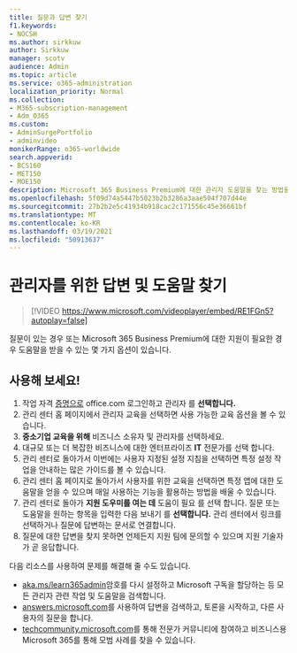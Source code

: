 ```yaml
---
title: 질문과 답변 찾기
f1.keywords:
- NOCSH
ms.author: sirkkuw
author: Sirkkuw
manager: scotv
audience: Admin
ms.topic: article
ms.service: o365-administration
localization_priority: Normal
ms.collection:
- M365-subscription-management
- Adm_O365
ms.custom:
- AdminSurgePortfolio
- adminvideo
monikerRange: o365-worldwide
search.appverid:
- BCS160
- MET150
- MOE150
description: Microsoft 365 Business Premium에 대한 관리자 도움말을 찾는 방법을 배워야 합니다.
ms.openlocfilehash: 5f09d74a5447b5023b2b3286a3aae504f707d44e
ms.sourcegitcommit: 27b2b2e5c41934b918cac2c171556c45e36661bf
ms.translationtype: MT
ms.contentlocale: ko-KR
ms.lasthandoff: 03/19/2021
ms.locfileid: "50913637"
---
```

# <a name="find-answers-and-help-for-admins"></a>관리자를 위한 답변 및 도움말 찾기

> [!VIDEO https://www.microsoft.com/videoplayer/embed/RE1FGn5?autoplay=false]

질문이 있는 경우 또는 Microsoft 365 Business Premium에 대한 지원이 필요한 경우 도움말을 받을 수 있는 몇 가지 옵션이 있습니다.

## <a name="try-it"></a>사용해 보세요!

1. 작업 자격 [증명으로](https://office.com) office.com 로그인하고 관리자 를 **선택합니다.**
1. 관리 센터 홈 페이지에서  관리자 교육을 선택하면 사용 가능한 교육 옵션을 볼 수 있습니다.
1. **중소기업 교육을 위해** 비즈니스 소유자 및 관리자를 선택하세요.
1. 대규모 또는 더 복잡한 비즈니스에 대한 엔터프라이즈 **IT** 전문가를 선택 합니다.
1. 관리 센터로 돌아가서 이번에는 사용자 지정된 설정 지침을 선택하면 특정 설정 작업을 안내하는 많은 가이드를 볼 수 있습니다. 
1. 관리 센터 홈 페이지로  돌아가서 사용자를 위한 교육을 선택하면 특정 앱에 대한 도움말을 얻을 수 있으며 매일 사용하는 기능을 활용하는 방법을 배울 수 있습니다.
1. 관리 센터로 돌아가 **지원 도우미를 여는 데** 도움이 필요 를 선택 합니다. 질문 또는 도움말을 원하는 항목을 입력한 다음 보내기 를 **선택합니다.** 관리 센터에서 링크를 선택하거나 질문에 답변하는 문서로 연결합니다.
1. 질문에 대한 답변을 찾지 못하면 언제든지 지원 팀에 문의할 수 있으며 지원 기술자가 곧 응답합니다.

다음 리소스를 사용하여 문제를 해결해 줄 수도 있습니다.

- [aka.ms/learn365admin](../admin/index.yml)암호를 다시 설정하고 Microsoft 구독을 할당하는 등 모든 관리자 관련 작업 및 도움말을 검색합니다.
- [answers.microsoft.com](https://answers.microsoft.com)를 사용하여 답변을 검색하고, 토론을 시작하고, 다른 사용자의 질문을 합니다.
- [techcommunity.microsoft.com](https://techcommunity.microsoft.com)를 통해 전문가 커뮤니티에 참여하고 비즈니스용 Microsoft 365를 통해 모범 사례를 찾을 수 있습니다.